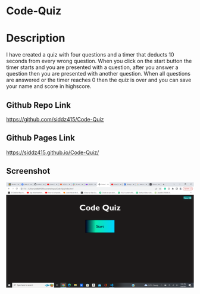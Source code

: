 # Code-Quiz
# Description
I have created a quiz with four questions and a timer that deducts 10 seconds from every wrong question. When you click on the start button the timer starts and you are presented with a question, after you answer a question then you are presented with another question. When all questions are answered or the timer reaches 0 then the quiz is over and you can save your name and score in highscore.

## Github Repo Link
https://github.com/siddz415/Code-Quiz

## Github Pages Link
https://siddz415.github.io/Code-Quiz/

## Screenshot
![Screenshot of the Site](./assets/quiz.png) 